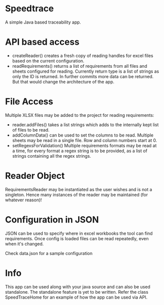 # Speedtrace
A simple Java based traceability app.

# API based access
- createReader() creates a fresh copy of reading handles for excel files based on the current configuration.
- readRequirements() returns a list of requirements from all files and sheets configured for reading. Currently return type is a list of strings as only the ID is returned. In further commits more data can be returned. But that would change the architecture of the app.

# File Access
Multiple XLSX files may be added to the project for reading requirements:
- reader.addFiles() takes a list strings which adds to the internally kept list of files to be read.
- addColumnData() can be used to set the columns to be read. Multiple sheets may be read in a single file. Row and column numbers start at 0.
- setRegexsForValidation() Multiple requirements formats may be read at a time, for every format a regex string is to be provided, as a list of strings containing all the regex strings.

# Reader Object
RequirementsReader may be instantiated as the user wishes and is not a singleton. Hence many instances of the reader may be maintained (for whatever reason)!

# Configuration in JSON
JSON can be used to specify where in excel workbooks the tool can find requirements. Once config is loaded files can be read repeatedly, even when it's changed. 

Check data.json for a sample configuration

# Info
This app can be used along with your java source and can also be used standalone. The standalone feature is yet to be written.
Refer the class SpeedTraceHome for an example of how the app can be used via API.
